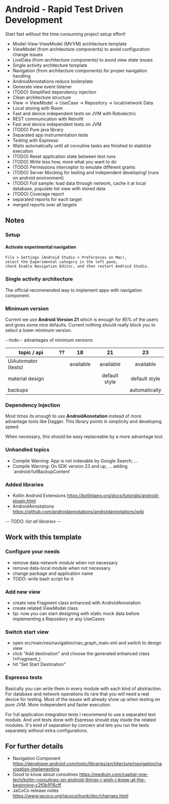 # Android - Rapid Test Driven Development

Start fast without the time consuming project setup effort!

* Model-View-ViewModel (MVVM) architecture template
 * ViewModel (from architecture components) to avoid configuration change issues
 * LiveData (from architecture components) to avoid view state issues
* Single activity architecture template
 * Navigation (from architecture components) for proper navigation handling
* AndroidAnnotations reduce boilerplate
 * Generate view event listener
 * (TODO) Simplified dependency injection
* Clean architecture structure
 * View -> ViewModel -> UseCase -> Repository -> local/network Data
* Local storing with Room
 * Fast and device independent tests on JVM with Robolectric
* REST communication with Retrofit
 * Fast and device independent tests on JVM
 * (TODO) Pure java library
* Separated app instrumentation tests
* Testing with Espresso
 * Waits automatically until all coroutine tasks are finished to stabilize execution
 * (TODO) Reset application state between test runs
 * (TODO) Write less how, more what you want to do
 * (TODO) Permissions interceptor to emulate different grants
* (TODO) Server Mocking for testing and independent developing! (runs on android environment)
* (TODO) Full sample: load data through network, cache it at local database, populate list view with stored data
* (TODO) Coverage report
 * separated reports for each target
 * merged reports over all targets

## Notes

### Setup

#### Activate experimental navigation

```
File > Settings (Android Studio > Preferences on Mac),
select the Experimental category in the left pane,
check Enable Navigation Editor, and then restart Android Studio.
```

### Single activity architecture

The official recommended way to implement apps with navigation component.

### Minimum version

Current we use **Android Version 21** which is enough for 85% of the users and gives some nice defaults.
Current nothing should really block you to select a lower minimum version.

--todo-- advantages of minimum versions

topic / api | ?? | 18 | 21 | 23
---|:-:|:-:|:-:|:-:
UiAutomator (tests) || available | available | available
material design ||| default style | default style
backups |||| automatically

### Dependency Injection

Most times its enough to use **AndroidAnnotation** instead of more advantage tools like Dagger.
This library points in simplicity and developing speed.

When necessary, this should be easy replaceable by a more advantage tool.

### Unhandled topics

* Compile Warning: App is not indexable by Google Search; ...
* Compile Warning: On SDK version 23 and up, ... adding \`android:fullBackupContent\`


### Added libraries

* Kotlin Android Extensions https://kotlinlang.org/docs/tutorials/android-plugin.html
* AndroidAnnotations https://github.com/androidannotations/androidannotations/wiki

*-- TODO: list all libraries --*

## Work with this template

### Configure your needs

* remove data-network module when not necessary
* remove data-local module when not necessary
* change package and application name
 * TODO: write bash script for it

### Add new view

* create new Fragment class enhanced with AndroidAnnotation
* create related ViewModel class
* tip: now you can start designing with static mock data before implementing a Repository or any UseCases

### Switch start view

* open src/main/res/navigation/nav_graph_main.xml and switch to design view
* click "Add destination" and choose the generated enhanced class (*Fragment_)
* hit "Set Start Destination"

### Espresso tests

Basically you can write them in every module with each kind of abstraction.
For database and network operations its rare that you will need a real device for testing.
Most of the issues will already show up when testing on pure JVM. More independent and faster execution.

For full application integration tests I recommend to use a separated test module.
And unit tests done with Espresso should stay inside the related modules.
It's kind of separation by concern and lets you run the tests separately without extra configurations.


## For further details

* Navigation Component https://developer.android.com/topic/libraries/architecture/navigation/navigation-implementing
* Good to know about coroutines https://medium.com/capital-one-tech/kotlin-coroutines-on-android-things-i-wish-i-knew-at-the-beginning-c2f0b1f16cff
* JaCoCo release notes https://www.jacoco.org/jacoco/trunk/doc/changes.html